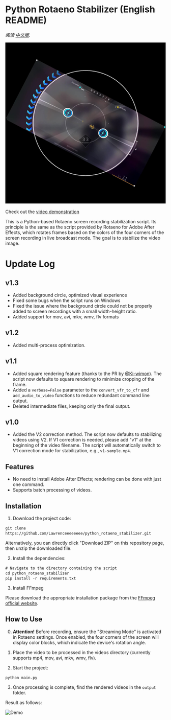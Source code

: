 # Python Rotaeno Stabilizer (English README)

*阅读 [中文版](README.md).*

![Python Rotaeno Stabilizer](images/cover.jpg)

Check out
the [video demonstration](https://www.bilibili.com/video/BV1bc411f7fK/?share_source=copy_web&vd_source=9e94008dbf76e399a164028430118348)

This is a Python-based Rotaeno screen recording stabilization script. Its principle is the same as the script provided
by Rotaeno for Adobe After Effects, which rotates frames based on the colors of the four corners of the screen recording
in live broadcast mode. The goal is to stabilize the video image.

# Update Log

## v1.3
- Added background circle, optimized visual experience
- Fixed some bugs when the script runs on Windows
- Fixed the issue where the background circle could not be properly added to screen recordings with a small width-height ratio.
- Added support for mov, avi, mkv, wmv, flv formats

## v1.2

- Added multi-process optimization.

## v1.1

- Added square rendering feature (thanks to the PR by [@Ki-wimon](https://github.com/Ki-wimon)). The script now defaults
  to square rendering to minimize cropping of the frame.
- Added a `verbose=False` parameter to the `convert_vfr_to_cfr` and `add_audio_to_video` functions to reduce redundant
  command line output.
- Deleted intermediate files, keeping only the final output.

## v1.0

- Added the V2 correction method. The script now defaults to stabilizing videos using V2. If V1 correction is needed,
  please add "v1" at the beginning of the video filename. The script will automatically switch to V1 correction mode for
  stabilization, e.g., `v1-sample.mp4`.

## Features

- No need to install Adobe After Effects; rendering can be done with just one command.
- Supports batch processing of videos.

## Installation

1. Download the project code:

```shell
git clone https://github.com/Lawrenceeeeeeee/python_rotaeno_stabilizer.git
```

Alternatively, you can directly click "Download ZIP" on this repository page, then unzip the downloaded file.

2. Install the dependencies:

```shell
# Navigate to the directory containing the script
cd python_rotaeno_stabilizer
pip install -r requirements.txt
```

3. Install FFmpeg

Please download the appropriate installation package from
the [FFmpeg official website](https://ffmpeg.org/download.html).

## How to Use

0. **Attention!** Before recording, ensure the "Streaming Mode" is activated in Rotaeno settings. Once enabled, the four
   corners of the screen will display color blocks, which indicate the device's rotation angle.

1. Place the video to be processed in the videos directory (currently supports mp4, mov, avi, mkv, wmv, flv).

2. Start the project:

```shell
python main.py
```

3. Once processing is complete, find the rendered videos in the `output` folder.


Result as follows:

![Demo](images/example.gif)
